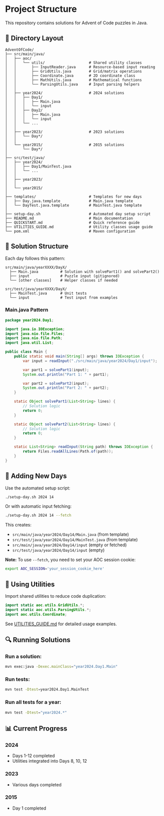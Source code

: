 # Project Structure

This repository contains solutions for Advent of Code puzzles in Java.

## 📂 Directory Layout

```
AdventOfCode/
├── src/main/java/
│   ├── aoc/
│   │   └── utils/                    # Shared utility classes
│   │       ├── InputReader.java      # Resource-based input reading
│   │       ├── GridUtils.java        # Grid/matrix operations
│   │       ├── Coordinate.java       # 2D coordinate class
│   │       ├── MathUtils.java        # Mathematical functions
│   │       └── ParsingUtils.java     # Input parsing helpers
│   │
│   ├── year2024/                     # 2024 solutions
│   │   ├── Day1/
│   │   │   ├── Main.java
│   │   │   └── input
│   │   ├── Day2/
│   │   │   ├── Main.java
│   │   │   └── input
│   │   └── ...
│   │
│   ├── year2023/                     # 2023 solutions
│   │   └── Day*/
│   │
│   └── year2015/                     # 2015 solutions
│       └── Day*/
│
├── src/test/java/
│   ├── year2024/
│   │   ├── Day1/MainTest.java
│   │   └── ...
│   │
│   ├── year2023/
│   │
│   └── year2015/
│
├── templates/                        # Templates for new days
│   ├── Day.java.template             # Main.java template
│   └── DayTest.java.template         # MainTest.java template
│
├── setup-day.sh                      # Automated day setup script
├── README.md                         # Main documentation
├── QUICKSTART.md                     # Quick reference guide
├── UTILITIES_GUIDE.md                # Utility classes usage guide
└── pom.xml                           # Maven configuration
```

## 📝 Solution Structure

Each day follows this pattern:

```
src/main/java/yearXXXX/DayX/
  ├── Main.java          # Solution with solvePart1() and solvePart2()
  ├── input              # Puzzle input (gitignored)
  └── [other classes]    # Helper classes if needed

src/test/java/yearXXXX/DayX/
  ├── MainTest.java      # Unit tests
  └── input              # Test input from examples
```

### Main.java Pattern

```java
package year2024.Day1;

import java.io.IOException;
import java.nio.file.Files;
import java.nio.file.Path;
import java.util.List;

public class Main {
    public static void main(String[] args) throws IOException {
        var input = readInput("./src/main/java/year2024/Day1/input");

        var part1 = solvePart1(input);
        System.out.println("Part 1: " + part1);

        var part2 = solvePart2(input);
        System.out.println("Part 2: " + part2);
    }

    static Object solvePart1(List<String> lines) {
        // Solution logic
        return 0;
    }

    static Object solvePart2(List<String> lines) {
        // Solution logic
        return 0;
    }

    static List<String> readInput(String path) throws IOException {
        return Files.readAllLines(Path.of(path));
    }
}
```

## 🚀 Adding New Days

Use the automated setup script:

```bash
./setup-day.sh 2024 14
```

Or with automatic input fetching:

```bash
./setup-day.sh 2024 14 --fetch
```

This creates:
- `src/main/java/year2024/Day14/Main.java` (from template)
- `src/test/java/year2024/Day14/MainTest.java` (from template)
- `src/main/java/year2024/Day14/input` (empty or fetched)
- `src/test/java/year2024/Day14/input` (empty)

**Note:** To use `--fetch`, you need to set your AOC session cookie:
```bash
export AOC_SESSION='your_session_cookie_here'
```

## 🔧 Using Utilities

Import shared utilities to reduce code duplication:

```java
import static aoc.utils.GridUtils.*;
import static aoc.utils.ParsingUtils.*;
import aoc.utils.Coordinate;
```

See [UTILITIES_GUIDE.md](UTILITIES_GUIDE.md) for detailed usage examples.

## 🔍 Running Solutions

### Run a solution:
```bash
mvn exec:java -Dexec.mainClass="year2024.Day1.Main"
```

### Run tests:
```bash
mvn test -Dtest=year2024.Day1.MainTest
```

### Run all tests for a year:
```bash
mvn test -Dtest="year2024.*"
```

## 📊 Current Progress

### 2024
- Days 1-12 completed
- Utilities integrated into Days 8, 10, 12

### 2023
- Various days completed

### 2015
- Day 1 completed
